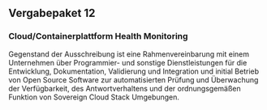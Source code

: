 ## Vergabepaket 12

### Cloud/Containerplattform Health Monitoring

Gegenstand der Ausschreibung ist eine Rahmenvereinbarung mit einem Unternehmen
über Programmier- und sonstige Dienstleistungen für die 
Entwicklung, Dokumentation, Validierung und Integration und initial Betrieb von
Open Source Software zur automatisierten Prüfung und Überwachung der
Verfügbarkeit, des Antwortverhaltens und der ordnungsgemäßen Funktion von
Sovereign Cloud Stack Umgebungen.

